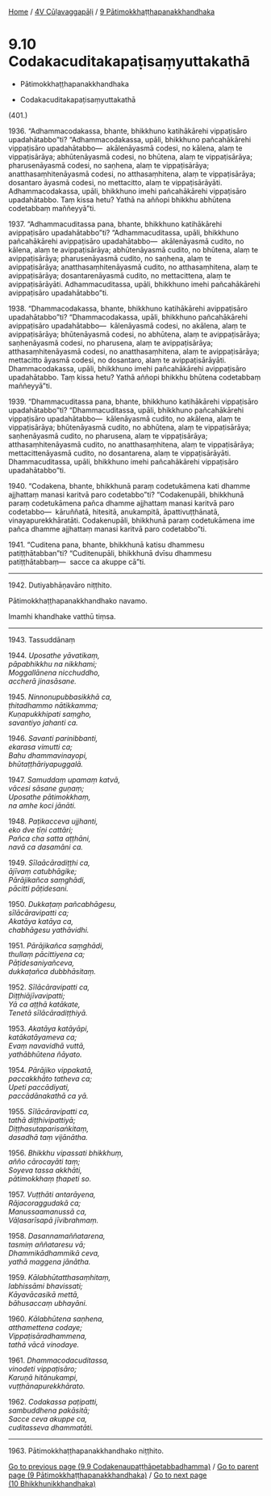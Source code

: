 
[Home](/) / [4V Cūḷavaggapāḷi](...md) / [9 Pātimokkhaṭṭhapanakkhandhaka](../4V/9.md)

# 9.10 Codakacuditakapaṭisaṃyuttakathā

* Pātimokkhaṭṭhapanakkhandhaka

* Codakacuditakapaṭisaṃyuttakathā

(401.)

1936\. “Adhammacodakassa, bhante, bhikkhuno katihākārehi vippaṭisāro upadahātabbo”ti? “Adhammacodakassa, upāli, bhikkhuno pañcahākārehi vippaṭisāro upadahātabbo—  akālenāyasmā codesi, no kālena, alaṃ te vippaṭisārāya; abhūtenāyasmā codesi, no bhūtena, alaṃ te vippaṭisārāya; pharusenāyasmā codesi, no saṇhena, alaṃ te vippaṭisārāya; anatthasaṃhitenāyasmā codesi, no atthasaṃhitena, alaṃ te vippaṭisārāya; dosantaro āyasmā codesi, no mettacitto, alaṃ te vippaṭisārāyāti. Adhammacodakassa, upāli, bhikkhuno imehi pañcahākārehi vippaṭisāro upadahātabbo. Taṃ kissa hetu? Yathā na aññopi bhikkhu abhūtena codetabbaṃ maññeyyā”ti.

1937\. “Adhammacuditassa pana, bhante, bhikkhuno katihākārehi avippaṭisāro upadahātabbo”ti? “Adhammacuditassa, upāli, bhikkhuno pañcahākārehi avippaṭisāro upadahātabbo—  akālenāyasmā cudito, no kālena, alaṃ te avippaṭisārāya; abhūtenāyasmā cudito, no bhūtena, alaṃ te avippaṭisārāya; pharusenāyasmā cudito, no saṇhena, alaṃ te avippaṭisārāya; anatthasaṃhitenāyasmā cudito, no atthasaṃhitena, alaṃ te avippaṭisārāya; dosantarenāyasmā cudito, no mettacittena, alaṃ te avippaṭisārāyāti. Adhammacuditassa, upāli, bhikkhuno imehi pañcahākārehi avippaṭisāro upadahātabbo”ti.

1938\. “Dhammacodakassa, bhante, bhikkhuno katihākārehi avippaṭisāro upadahātabbo”ti? “Dhammacodakassa, upāli, bhikkhuno pañcahākārehi avippaṭisāro upadahātabbo—  kālenāyasmā codesi, no akālena, alaṃ te avippaṭisārāya; bhūtenāyasmā codesi, no abhūtena, alaṃ te avippaṭisārāya; saṇhenāyasmā codesi, no pharusena, alaṃ te avippaṭisārāya; atthasaṃhitenāyasmā codesi, no anatthasaṃhitena, alaṃ te avippaṭisārāya; mettacitto āyasmā codesi, no dosantaro, alaṃ te avippaṭisārāyāti. Dhammacodakassa, upāli, bhikkhuno imehi pañcahākārehi avippaṭisāro upadahātabbo. Taṃ kissa hetu? Yathā aññopi bhikkhu bhūtena codetabbaṃ maññeyyā”ti.

1939\. “Dhammacuditassa pana, bhante, bhikkhuno katihākārehi vippaṭisāro upadahātabbo”ti? “Dhammacuditassa, upāli, bhikkhuno pañcahākārehi vippaṭisāro upadahātabbo—  kālenāyasmā cudito, no akālena, alaṃ te vippaṭisārāya; bhūtenāyasmā cudito, no abhūtena, alaṃ te vippaṭisārāya; saṇhenāyasmā cudito, no pharusena, alaṃ te vippaṭisārāya; atthasaṃhitenāyasmā cudito, no anatthasaṃhitena, alaṃ te vippaṭisārāya; mettacittenāyasmā cudito, no dosantarena, alaṃ te vippaṭisārāyāti. Dhammacuditassa, upāli, bhikkhuno imehi pañcahākārehi vippaṭisāro upadahātabbo”ti.

1940\. “Codakena, bhante, bhikkhunā paraṃ codetukāmena kati dhamme ajjhattaṃ manasi karitvā paro codetabbo”ti? “Codakenupāli, bhikkhunā paraṃ codetukāmena pañca dhamme ajjhattaṃ manasi karitvā paro codetabbo—  kāruññatā, hitesitā, anukampitā, āpattivuṭṭhānatā, vinayapurekkhāratāti. Codakenupāli, bhikkhunā paraṃ codetukāmena ime pañca dhamme ajjhattaṃ manasi karitvā paro codetabbo”ti.

1941\. “Cuditena pana, bhante, bhikkhunā katisu dhammesu patiṭṭhātabban”ti? “Cuditenupāli, bhikkhunā dvīsu dhammesu patiṭṭhātabbaṃ—  sacce ca akuppe cā”ti.

---

1942\. Dutiyabhāṇavāro niṭṭhito.

  
Pātimokkhaṭṭhapanakkhandhako navamo.

  
Imamhi khandhake vatthū tiṃsa.



---

1943\. Tassuddānaṃ



1944\. _Uposathe yāvatikaṃ,_  
_pāpabhikkhu na nikkhami;_  
_Moggallānena nicchuddho,_  
_accherā jinasāsane._  


1945\. _Ninnonupubbasikkhā ca,_  
_ṭhitadhammo nātikkamma;_  
_Kuṇapukkhipati saṃgho,_  
_savantiyo jahanti ca._  


1946\. _Savanti parinibbanti,_  
_ekarasa vimutti ca;_  
_Bahu dhammavinayopi,_  
_bhūtaṭṭhāriyapuggalā._  


1947\. _Samuddaṃ upamaṃ katvā,_  
_vācesi sāsane guṇaṃ;_  
_Uposathe pātimokkhaṃ,_  
_na amhe koci jānāti._  


1948\. _Paṭikacceva ujjhanti,_  
_eko dve tīṇi cattāri;_  
_Pañca cha satta aṭṭhāni,_  
_navā ca dasamāni ca._  


1949\. _Sīlaācāradiṭṭhi ca,_  
_ājīvaṃ catubhāgike;_  
_Pārājikañca saṃghādi,_  
_pācitti pāṭidesani._  


1950\. _Dukkaṭaṃ pañcabhāgesu,_  
_sīlācāravipatti ca;_  
_Akatāya katāya ca,_  
_chabhāgesu yathāvidhi._  


1951\. _Pārājikañca saṃghādi,_  
_thullaṃ pācittiyena ca;_  
_Pāṭidesaniyañceva,_  
_dukkaṭañca dubbhāsitaṃ._  


1952\. _Sīlācāravipatti ca,_  
_Diṭṭhiājīvavipatti;_  
_Yā ca aṭṭhā katākate,_  
_Tenetā sīlācāradiṭṭhiyā._  


1953\. _Akatāya katāyāpi,_  
_katākatāyameva ca;_  
_Evaṃ navavidhā vuttā,_  
_yathābhūtena ñāyato._  


1954\. _Pārājiko vippakatā,_  
_paccakkhāto tatheva ca;_  
_Upeti paccādiyati,_  
_paccādānakathā ca yā._  


1955\. _Sīlācāravipatti ca,_  
_tathā diṭṭhivipattiyā;_  
_Diṭṭhasutaparisaṅkitaṃ,_  
_dasadhā taṃ vijānātha._  


1956\. _Bhikkhu vipassati bhikkhuṃ,_  
_añño cārocayāti taṃ;_  
_Soyeva tassa akkhāti,_  
_pātimokkhaṃ ṭhapeti so._  


1957\. _Vuṭṭhāti antarāyena,_  
_Rājacoraggudakā ca;_  
_Manussaamanussā ca,_  
_Vāḷasarīsapā jīvibrahmaṃ._  


1958\. _Dasannamaññatarena,_  
_tasmiṃ aññataresu vā;_  
_Dhammikādhammikā ceva,_  
_yathā maggena jānātha._  


1959\. _Kālabhūtatthasaṃhitaṃ,_  
_labhissāmi bhavissati;_  
_Kāyavācasikā mettā,_  
_bāhusaccaṃ ubhayāni._  


1960\. _Kālabhūtena saṇhena,_  
_atthamettena codaye;_  
_Vippaṭisāradhammena,_  
_tathā vācā vinodaye._  


1961\. _Dhammacodacuditassa,_  
_vinodeti vippaṭisāro;_  
_Karuṇā hitānukampi,_  
_vuṭṭhānapurekkhārato._  


1962\. _Codakassa paṭipatti,_  
_sambuddhena pakāsitā;_  
_Sacce ceva akuppe ca,_  
_cuditasseva dhammatāti._  


---

1963\. Pātimokkhaṭṭhapanakkhandhako niṭṭhito.



[Go to previous page (9.9 Codakenaupaṭṭhāpetabbadhamma)](9.9.md) / [Go to parent page (9 Pātimokkhaṭṭhapanakkhandhaka)](../4V/9.md) / [Go to next page (10 Bhikkhunikkhandhaka)](../10.md)


